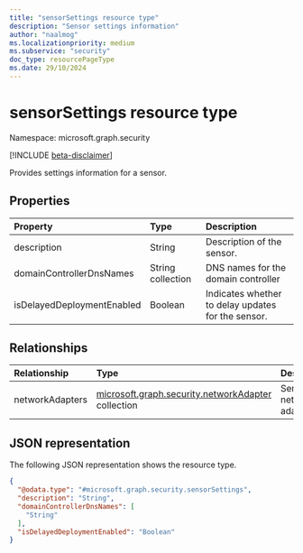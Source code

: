 ```yaml
---
title: "sensorSettings resource type"
description: "Sensor settings information"
author: "naalmog"
ms.localizationpriority: medium
ms.subservice: "security"
doc_type: resourcePageType
ms.date: 29/10/2024
---
```


# sensorSettings resource type

Namespace: microsoft.graph.security

[!INCLUDE [beta-disclaimer](../../includes/beta-disclaimer.md)]

Provides settings information for a sensor.

## Properties
|Property|Type|Description|
|:---|:---|:---|
|description|String|Description of the sensor.|
|domainControllerDnsNames|String collection|DNS names for the domain controller|
|isDelayedDeploymentEnabled|Boolean|Indicates whether to delay updates for the sensor.|

## Relationships
|Relationship|Type|Description|
|:---|:---|:---|
|networkAdapters|[microsoft.graph.security.networkAdapter](../resources/security-networkadapter.md) collection|Sensor network adapters.|

## JSON representation
The following JSON representation shows the resource type.
<!-- {
  "blockType": "resource",
  "@odata.type": "microsoft.graph.security.sensorSettings"
}
-->
``` json
{
  "@odata.type": "#microsoft.graph.security.sensorSettings",
  "description": "String",
  "domainControllerDnsNames": [
    "String"
  ],
  "isDelayedDeploymentEnabled": "Boolean"
}
```